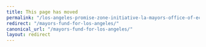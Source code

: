 ```yaml
---
title: This page has moved
permalink: "/los-angeles-promise-zone-initiative-la-mayors-office-of-economic-development-c-o-mayors-fund-for-los-angeles/"
redirect: "/mayors-fund-for-los-angeles/"
canonical_url: "/mayors-fund-for-los-angeles/"
layout: redirect
---
```

